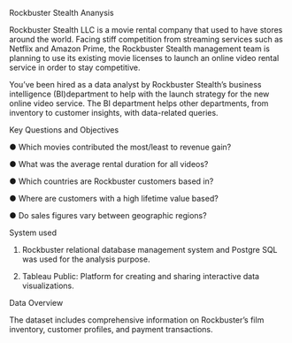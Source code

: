 Rockbuster Stealth Ananysis

Rockbuster Stealth LLC is a movie rental company that used to have stores around the world. Facing stiff competition from streaming services such as Netflix and Amazon Prime, the Rockbuster Stealth management team is planning to use its existing movie licenses to launch an online video rental service in order to stay competitive.

You’ve been hired as a data analyst by Rockbuster Stealth’s business intelligence (BI)department to help with the launch strategy for the new online video service. The BI department helps other departments, from inventory to customer insights, with data-related queries.


Key Questions and Objectives

● Which movies contributed the most/least to revenue gain?

● What was the average rental duration for all videos?

● Which countries are Rockbuster customers based in?

● Where are customers with a high lifetime value based?

● Do sales figures vary between geographic regions?


System used

1. Rockbuster relational database management system and Postgre SQL was used for the analysis purpose. 
  
2. Tableau Public: Platform for creating and sharing interactive data visualizations.

Data Overview

The dataset includes comprehensive information on Rockbuster’s film inventory, customer profiles, and payment transactions.

   
